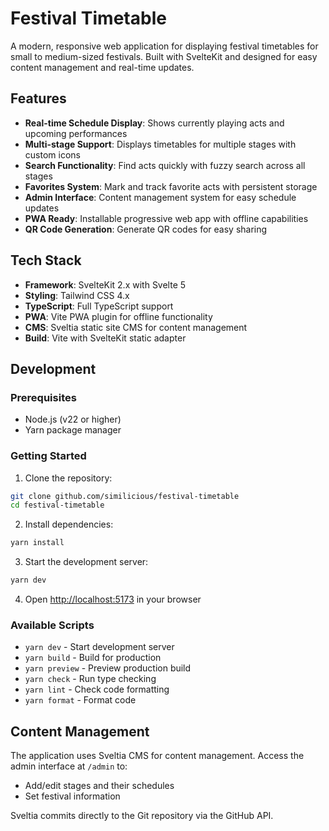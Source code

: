 # Festival Timetable

A modern, responsive web application for displaying festival timetables for small to medium-sized festivals. Built with SvelteKit and designed for easy content management and real-time updates.

## Features

- **Real-time Schedule Display**: Shows currently playing acts and upcoming performances
- **Multi-stage Support**: Displays timetables for multiple stages with custom icons
- **Search Functionality**: Find acts quickly with fuzzy search across all stages
- **Favorites System**: Mark and track favorite acts with persistent storage
- **Admin Interface**: Content management system for easy schedule updates
- **PWA Ready**: Installable progressive web app with offline capabilities
- **QR Code Generation**: Generate QR codes for easy sharing

## Tech Stack

- **Framework**: SvelteKit 2.x with Svelte 5
- **Styling**: Tailwind CSS 4.x
- **TypeScript**: Full TypeScript support
- **PWA**: Vite PWA plugin for offline functionality
- **CMS**: Sveltia static site CMS for content management
- **Build**: Vite with SvelteKit static adapter

## Development

### Prerequisites

- Node.js (v22 or higher)
- Yarn package manager

### Getting Started

1. Clone the repository:

```bash
git clone github.com/similicious/festival-timetable
cd festival-timetable
```

2. Install dependencies:

```bash
yarn install
```

3. Start the development server:

```bash
yarn dev
```

4. Open [http://localhost:5173](http://localhost:5173) in your browser

### Available Scripts

- `yarn dev` - Start development server
- `yarn build` - Build for production
- `yarn preview` - Preview production build
- `yarn check` - Run type checking
- `yarn lint` - Check code formatting
- `yarn format` - Format code

## Content Management

The application uses Sveltia CMS for content management. Access the admin interface at `/admin` to:

- Add/edit stages and their schedules
- Set festival information

Sveltia commits directly to the Git repository via the GitHub API.
